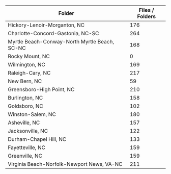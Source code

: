 | Folder                                        |   Files / Folders |
|-----------------------------------------------|-------------------|
| Hickory-Lenoir-Morganton, NC                  |               176 |
| Charlotte-Concord-Gastonia, NC-SC             |               264 |
| Myrtle Beach-Conway-North Myrtle Beach, SC-NC |               168 |
| Rocky Mount, NC                               |                 0 |
| Wilmington, NC                                |               169 |
| Raleigh-Cary, NC                              |               217 |
| New Bern, NC                                  |                59 |
| Greensboro-High Point, NC                     |               210 |
| Burlington, NC                                |               158 |
| Goldsboro, NC                                 |               102 |
| Winston-Salem, NC                             |               180 |
| Asheville, NC                                 |               157 |
| Jacksonville, NC                              |               122 |
| Durham-Chapel Hill, NC                        |               133 |
| Fayetteville, NC                              |               159 |
| Greenville, NC                                |               159 |
| Virginia Beach-Norfolk-Newport News, VA-NC    |               211 |
